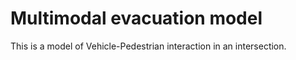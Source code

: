 # Multimodal evacuation model
This is a model of Vehicle-Pedestrian interaction in an intersection.
